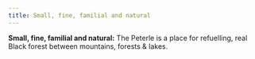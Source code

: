 ```yaml
---
title: Small, fine, familial and natural
---
```


**Small, fine, familial and natural:** <span>The Peterle is a place for refuelling, real Black forest between mountains, forests & lakes.</span>
